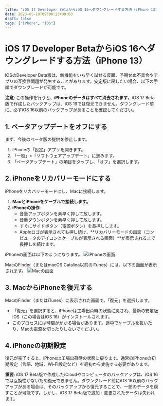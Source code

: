 ```yaml
---
title: "iOS 17 Developer BetaからiOS 16へダウングレードする方法（iPhone 13）"
date: 2023-06-18T09:00:23+09:00
draft: false
tags: ["iPhone", "iOS"] 
---
```

<!--more-->
# iOS 17 Developer BetaからiOS 16へダウングレードする方法（iPhone 13）

iOSのDeveloper Beta版は、新機能をいち早く試せる反面、予期せぬ不具合やアプリの互換性問題が発生することがあります。安定版に戻したい場合、以下の手順でダウングレードが可能です。

**注意**: この操作を行うと、**iPhoneのデータはすべて消去されます**。iOS 17 Beta版で作成したバックアップは、iOS 16では復元できません。ダウングレード前に、必ずiOS 16以前のバックアップがあることを確認してください。

## 1. ベータアップデートをオフにする

まず、今後のベータ版の提供を停止します。

1.  iPhoneの「設定」アプリを開きます。
2.  「一般」>「ソフトウェアアップデート」に進みます。
3.  「ベータアップデート」の項目をタップし、「オフ」を選択します。

## 2. iPhoneをリカバリーモードにする

iPhoneをリカバリーモードにし、Macに接続します。

1.  **MacとiPhoneをケーブルで接続します。**
2.  **iPhoneの操作**:
    -   音量アップボタンを素早く押して放します。
    -   音量ダウンボタンを素早く押して放します。
    -   すぐにサイドボタン（電源ボタン）を長押しします。
    -   Appleロゴが表示されても押し続け、**リカバリーモードの画面（コンピュータのアイコンとケーブルが表示される画面）**が表示されるまで長押しを続けます。

iPhoneの画面は以下のようになります。
![iPhoneの画面](.././1.jpg)

MacのFinder（またはmacOS Catalina以前のiTunes）には、以下の画面が表示されます。
![Macの画面](.././2.jpg)

## 3. MacからiPhoneを復元する

MacのFinder（またはiTunes）に表示された画面で、「復元」を選択します。

-   「復元」を選択すると、iPhoneは工場出荷時の状態に戻され、最新の安定版iOS（この場合はiOS 16）がインストールされます。
-   このプロセスには時間がかかる場合があります。途中でケーブルを抜いたり、Macの電源を切ったりしないでください。

## 4. iPhoneの初期設定

復元が完了すると、iPhoneは工場出荷時の状態に戻ります。通常のiPhoneの初期設定（言語、地域、Wi-Fi設定など）を最初から実施する必要があります。

**重要**: iOS 17 Beta版で作成したiCloudやコンピュータのバックアップは、iOS 16では互換性がないため復元できません。ダウングレード前にiOS 16以前のバックアップがある場合は、そのバックアップから復元することで、一部のデータを戻すことが可能です。しかし、iOS 17 Beta版で追加・変更されたデータは失われます。